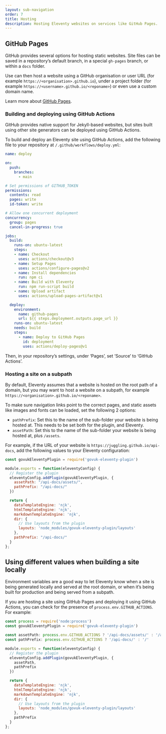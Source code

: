 ```yaml
---
layout: sub-navigation
order: 7
title: Hosting
description: Hosting Eleventy websites on services like GitHub Pages.
---
```


## GitHub Pages

GitHub provides several options for hosting static websites. Site files can be saved in a repository’s default branch, in a special `gh-pages` branch, or within a `docs` folder.

Use can then host a website using a GitHub organisation or user URL (for example `https://<organisation>.github.io`), under a project folder (for example `https://<username>.github.io/<reponame>`) or even use a custom domain name.

Learn more about [GitHub Pages](https://docs.github.com/en/pages).

### Building and deploying using GitHub Actions

GitHub provides native support for Jekyll-based websites, but sites built using other site generators can be deployed using GitHub Actions.

To build and deploy an Eleventy site using GitHub Actions, add the following file to your repository at `/.github/workflows/deploy.yml`:

```yaml
name: deploy

on:
  push:
    branches:
      - main

# Set permissions of GITHUB_TOKEN
permissions:
  contents: read
  pages: write
  id-token: write

# Allow one concurrent deployment
concurrency:
  group: pages
  cancel-in-progress: true

jobs:
  build:
    runs-on: ubuntu-latest
    steps:
    - name: Checkout
      uses: actions/checkout@v3
    - name: Setup Pages
      uses: actions/configure-pages@v2
    - name: Install dependencies
      run: npm ci
    - name: Build with Eleventy
      run: npm run-script build
    - name: Upload artifact
      uses: actions/upload-pages-artifact@v1

  deploy:
    environment:
      name: github-pages
      url: ${{ steps.deployment.outputs.page_url }}
    runs-on: ubuntu-latest
    needs: build
    steps:
      - name: Deploy to GitHub Pages
        id: deployment
        uses: actions/deploy-pages@v1
```

Then, in your repository’s settings, under ‘Pages’, set ‘Source’ to ‘GitHub Actions’.

### Hosting a site on a subpath

By default, Eleventy assumes that a website is hosted on the root path of a domain, but you may want to host a website on a subpath, for example `https://<organisation>.github.io/<reponame>`.

To make sure navigation links point to the correct pages, and static assets like images and fonts can be loaded, set the following 2 options:

* `pathPrefix`: Set this to the name of the sub-folder your website is being hosted at. This needs to be set both for the plugin, and Eleventy.
* `assetPath`: Set this to the name of the sub-folder your website is being hosted at, plus `/assets`.

For example, if the URL of your website is `https://juggling.github.io/api-docs`, add the following values to your Eleventy configuration:

```js
const govukEleventyPlugin = require('govuk-eleventy-plugin')

module.exports = function(eleventyConfig) {
  // Register the plugin
  eleventyConfig.addPlugin(govukEleventyPlugin, {
    assetPath: "/api-docs/assets/",
    pathPrefix: "/api-docs/"
  })

  return {
    dataTemplateEngine: 'njk',
    htmlTemplateEngine: 'njk',
    markdownTemplateEngine: 'njk',
    dir: {
      // Use layouts from the plugin
      layouts: 'node_modules/govuk-eleventy-plugin/layouts'
    },
    pathPrefix: "/api-docs/"
  }
};
```

## Using different values when building a site locally

Environment variables are a good way to let Eleventy know when a site is being generated locally and served at the root domain, or when it’s being built for production and being served from a subpath.

If you are hosting a site using GitHub Pages and deploying it using GitHub Actions, you can check for the presence of `process.env.GITHUB_ACTIONS`. For example:

```js
const process = require('node:process')
const govukEleventyPlugin = require('govuk-eleventy-plugin')

const assetPath: process.env.GITHUB_ACTIONS ? '/api-docs/assets/' : '/assets/'
const pathPrefix: process.env.GITHUB_ACTIONS ? '/api-docs/' : '/'

module.exports = function(eleventyConfig) {
  // Register the plugin
  eleventyConfig.addPlugin(govukEleventyPlugin, {
    assetPath,
    pathPrefix
  })

  return {
    dataTemplateEngine: 'njk',
    htmlTemplateEngine: 'njk',
    markdownTemplateEngine: 'njk',
    dir: {
      // Use layouts from the plugin
      layouts: 'node_modules/govuk-eleventy-plugin/layouts'
    },
    pathPrefix
  }
};
```
